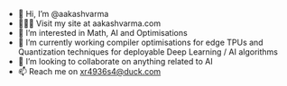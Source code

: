 - 👋 Hi, I’m @aakashvarma
- 👨🏻‍🚀 Visit my site at aakashvarma.com
- 👀 I’m interested in Math, AI and Optimisations
- 🌱 I’m currently working compiler optimisations for edge TPUs and Quantization techniques for deployable Deep Learning / AI algorithms
- 💞️ I’m looking to collaborate on anything related to AI
- 📫 Reach me on xr4936s4@duck.com
